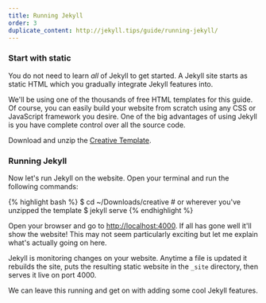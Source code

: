```yaml
---
title: Running Jekyll
order: 3
duplicate_content: http://jekyll.tips/guide/running-jekyll/
---
```


### Start with static

You do not need to learn _all_ of Jekyll to get started. A Jekyll site starts as static HTML which you gradually integrate Jekyll features into.

We'll be using one of the thousands of free HTML templates for this guide. Of course, you can easily build your website from scratch using any CSS or JavaScript framework you desire. One of the big advantages of using Jekyll is you have complete control over all the source code.

Download and unzip the [Creative Template](/creative-jekyll.zip).

### Running Jekyll

Now let's run Jekyll on the website. Open your terminal and run the following commands:

{% highlight bash %}
$ cd ~/Downloads/creative # or wherever you've unzipped the template
$ jekyll serve
{% endhighlight %}

Open your browser and go to [http://localhost:4000](http://localhost:4000). If all has gone well it'll show the website! This may not seem particularly exciting but let me explain what's actually going on here.

Jekyll is monitoring changes on your website. Anytime a file is updated it rebuilds the site, puts the resulting static website in the `_site` directory, then serves it live on port 4000.

We can leave this running and get on with adding some cool Jekyll features.
